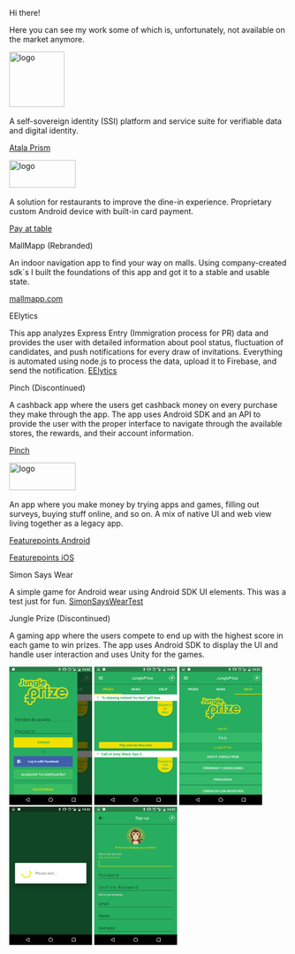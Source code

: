 Hi there!

Here you can see my work some of which is, unfortunately, not available on the market anymore.

<img src="https://atalaprism.io/images/atala-prism-logo-suite.svg" title="logo" width="100" height="100" />

A self-sovereign identity (SSI) platform and service suite for verifiable data and digital identity.

<a href="https://atalaprism.io/" target="_blank">Atala Prism</a>


<img src="https://presto.com/wp-content/uploads/2023/01/logo.png" title="logo" width="120" height="50" />

A solution for restaurants to improve the dine-in experience. Proprietary custom Android device with built-in card payment.

<a href="https://presto.com/flex/" target="_blank">Pay at table</a>


MallMapp (Rebranded)

An indoor navigation app to find your way on malls. Using company-created sdk´s I built the foundations of this app and got it to a stable and usable state.

<a href="https://mapsted.com/indoor-positioning-technology" target="_blank">mallmapp.com</a>

EElytics

This app analyzes Express Entry (Immigration process for PR) data and provides the user with detailed information about pool status, fluctuation of candidates, and push notifications for every draw of invitations.
Everything is automated using node.js to process the data, upload it to Firebase, and send the notification.
<a href="https://play.google.com/store/apps/details?id=com.cristiangoncas.expressentryanalytics" target="_blank">EElytics</a>


Pinch (Discontinued)

A cashback app where the users get cashback money on every purchase they make through the app.
The app uses Android SDK and an API to provide the user with the proper interface to navigate through the available stores, the rewards, and their account information.

<a href="https://github.com/cristiangoncas/Portfolio/blob/master/pinch/pinch.gif" target="_blank">Pinch</a>


<img src="https://cdn1.featurepoints.com/points/2.12.3/assets/images/landing/fp_logo_white.svg" title="logo" width="120" height="50" />

An app where you make money by trying apps and games, filling out surveys, buying stuff online, and so on. A mix of native UI and web view living together as a legacy app.

<a href="https://play.google.com/store/apps/details?id=com.tapgen.featurepoints&hl=en" target="_blank">Featurepoints Android</a>

<a href="https://itunes.apple.com/us/app/featurepoints/id1409722949?mt=8" target="_blank">Featurepoints iOS</a>


Simon Says Wear

A simple game for Android wear using Android SDK UI elements. This was a test just for fun.
<a href="https://github.com/cristiangoncas/SimonSaysWearTest" target="_blank">SimonSaysWearTest</a>


Jungle Prize (Discontinued)

A gaming app where the users compete to end up with the highest score in each game to win prizes.
The app uses Android SDK to display the UI and handle user interaction and uses Unity for the games.

<img src="/jungleprize/Screenshot_20160729-143228.png" title="screenshot 1" width="150" height="250" />  <img src="/jungleprize/Screenshot_20160729-143232.png" title="screenshot 1" width="150" height="250" />  <img src="/jungleprize/Screenshot_20160729-143244.png" title="screenshot 1" width="150" height="250" />  <img src="/jungleprize/Screenshot_20160729-143255.png" title="screenshot 1" width="150" height="250" />  <img src="/jungleprize/Screenshot_20160729-143332.png" title="screenshot 1" width="150" height="250" />

